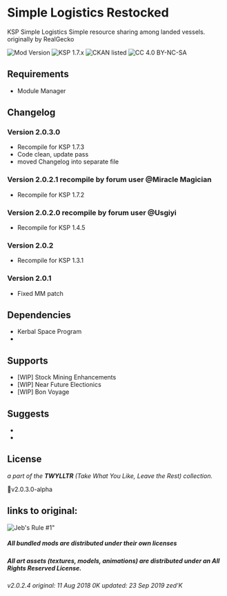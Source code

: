 <!-- Readme.md v1.1
Simple Logistics (SL)
created: 11 Aug 18
updated: 23 Sep 19 -->

<!-- Download on SpaceDock or Github or Curseforge. Also available on CKAN. -->

# Simple Logistics Restocked
KSP Simple Logistics
Simple resource sharing among landed vessels.
originally by RealGecko

![Mod Version](https://img.shields.io/github/v/release/zer0Kerbal/SimpleLogistics?include_prereleases) 
![KSP 1.7.x](https://img.shields.io/badge/KSP%20version-1.7.x-66ccff.svg?style=flat-square) 
![CKAN listed](https://img.shields.io/badge/CKAN-Indexed-brightgreen.svg) 
![CC 4.0 BY-NC-SA](https://img.shields.io/badge/license-CC--4.0--BY--SA-lightgrey)

## Requirements
- Module Manager

## Changelog
### Version 2.0.3.0
- Recompile for KSP 1.7.3
- Code clean, update pass
- moved Changelog into separate file

### Version 2.0.2.1 recompile by forum user @Miracle Magician
- Recompile for KSP 1.7.2

### Version 2.0.2.0 recompile by forum user @Usgiyi
- Recompile for KSP 1.4.5

### Version 2.0.2
- Recompile for KSP 1.3.1

### Version 2.0.1
- Fixed MM patch

## Dependencies 
 * Kerbal Space Program
 * 
 
## Supports 
 * [WIP] Stock Mining Enhancements
 * [WIP] Near Future Electionics
 * [WIP] Bon Voyage
 
## Suggests 
 * 
 * 
 
## License 

*a part of the **TWYLLTR** (Take What You Like, Leave the Rest) collection.*  
 
📌v2.0.3.0-alpha  
 
## links to original:  


![Jeb's Rule #1"](https://ic.pics.livejournal.com/asaratov/25113347/1448500/1448500_original.jpg   "Jeb's Rule #1") 
 
 
 
##### All bundled mods are distributed under their own licenses
##### All art assets (textures, models, animations) are distributed under an All Rights Reserved License.

###### v2.0.2.4 original: 11 Aug 2018 0K updated: 23 Sep 2019 zed'K
